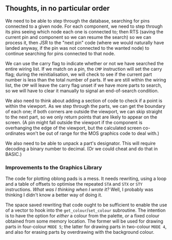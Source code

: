 ## Thoughts, in no particular order

We need to be able to step through the database, searching for pins connected to a given node.
For each component, we need to step through its pins seeing which node each one is connected to; then
RTS  (saving the current pin and component so we can resume the search)  so we can process it, then
JSR to the "next pin" code  (where we would naturally have landed anyway, if the pin was not connected
to the wanted node)  to continue searching for pins connected to that node.  

We can use the carry flag to indicate whether or not we have searched the entire wiring list.  If we
match on a pin, the `CMP` instruction will set the carry flag; during the reinitialisation, we will
check to see if the current part number is less than the total number of parts.  If we are still
within the wiring list, the `CMP` will leave the carry flag unset if we have more parts to search, so
we will have to clear it manually to signal an end-of-search condition.

We also need to think about adding a section of code to check if a point is within the viewport.  As
we step through the parts, we can get the boundary of each one; if both corners are outside the
viewport, we can skip straight to the next part, so we only return points that are likely to appear
on the screen.  (A pin might fall outside the viewport if the component is overhanging the edge of the
viewport, but the calculated screen co-ordinates won't be out of range for the MOS graphics code to
deal with.)

We also need to be able to unpack a part's designator.  This will require decoding a binary number
to decimal.  (Or we could cheat and do that in BASIC.)

### Improvements to the Graphics Library

The code for plotting oblong pads is a mess.  It needs rewriting, using a loop and a table of offsets
to optimise the repeated `STA` and `STX` or `STY` instructions.  _What was I thinking when I wrote it?_
Well, I probably was thinking I didn't know a better way of doing it.  

The space saved rewriting that code ought to be sufficient to enable the use of a vector to hook into
the `get_colour`/`set_colour` subroutine.  The intention is to have the option for _either_ a colour
from the palette, _or_ a fixed colour obtained from some memory location.  The former will be used for
drawing parts in four-colour `MODE 5`; the latter for drawing parts in two-colour `MODE 4`, and also
for erasing parts by overdrawing with the background colour.
